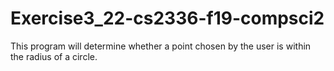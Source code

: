 # Exercise3_22-cs2336-f19-compsci2
This program will determine whether a point chosen by the user is within the radius of a circle.
